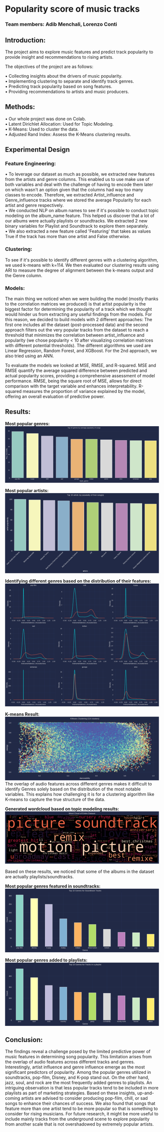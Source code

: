 # Popularity score of music tracks
### Team members: Adib Menchali, Lorenzo Conti

## Introduction:
The project aims to explore music features and predict track popularity to provide insight and recommendations to rising artists. 

The objectives of the project are as follows:

• Collecting insights about the drivers of music popularity.  
• Implementing clustering to separate and identify track genres.  
• Predicting track popularity based on song features.  
• Providing recommendations to artists and music producers.  

## Methods:
• Our whole project was done on Colab.  
• Latent Dirichlet Allocation: Used for Topic Modeling.  
• K-Means: Used to cluster the data.  
• Adjusted Rand Index: Assess the K-Means clustering results.  


## Experimental Design
### Feature Engineering:
• To leverage our dataset as much as possible, we extracted new features from the artists and genre columns. This enabled us to use make use of both variables and deal with the challenge of having to encode them later on which wasn't an option given that the columns had way too many classes to encode. Therefore, we extracted Artist_influence and Genre_influence tracks where we stored the average Popularity for each artist and genre respectively.  
• We conducted NLP on album names to see if it's possible to conduct topic modeling on the album_name feature. This helped us discover that a lot of our albums were actually playlists or soundtracks. We extracted 2 new binary variables for Playlist and Soundtrack to explore them separately.  
• We also extracted a new feature called 'Featuring' that takes as values True if the track has more than one artist and False otherwise.

### Clustering:
To see if it's possible to identify different genres with a clustering algorithm, we used k-means with k=114. We then evaluated our clustering results using ARI to measure the degree of alignment between the k-means output and the Genre column.

### Models:
The main thing we noticed when we were building the model (mostly thanks to the correlation matrices we produced) is that artist popularity is the biggest factor for determining the popularity of a track which we thought would hinder us from extracting any useful findings from the models. For this reason, we decided to build models with 2 different approaches: The first one includes all the dataset (post-processed data) and the second approach filters out the very popular tracks from the dataset to reach a threshold that minimizes the correlation between artist_influence and popularity (we chose popularity < 10 after visualizing correlation matrices with different potential thresholds).
The different algorithms we used are Linear Regression, Random Forest, and XGBoost. For the 2nd approach, we also tried using an ANN.

To evaluate the models we looked at MSE, RMSE, and R-squared.
 MSE and RMSE quantify the average squared difference between predicted and actual popularity scores, providing a comprehensive assessment of model performance. RMSE, being the square root of MSE, allows for direct comparison with the target variable and enhances interpretability. R-squared measures the proportion of variance explained by the model, offering an overall evaluation of predictive power.

## Results:

**Most popular genres:**
![Alt text](images/popular_genres.png)

**Most popular artists:**
![Alt text](images/popular_artists.png)

**Identifying different genres based on the distribution of their features:**
![Alt text](images/visualizing_features.png)

**K-means Result:**
![Alt text](images/kmeans.png)  
The overlap of audio features across different genres makes it difficult to 
identify Genres solely based on the distribution of the most notable
variables. This explains how challenging it is for a clustering algorithm like 
K-means to capture the true structure of the data.

**Generated wordcloud based on topic modeling results:**
![Alt text](images/wordcloud.png)

Based on these results, we noticed that some of the albums in the dataset are actually playlists/soundtracks.

**Most popular genres featured in soundtracks:**
![Alt text](images/soundtrack_genres.png)

**Most popular genres added to playlists:**
![Alt text](images/playlist_genres.png)


## Conclusion:


The findings reveal a challenge posed by the limited predictive power of music features in determining song popularity. This limitation arises from the overlap of audio features across different tracks and genres. Interestingly, artist influence and genre influence emerge as the most significant predictors of popularity. Among the popular genres utilized in soundtracks, pop-film, Disney, and K-pop stand out. On the other hand, jazz, soul, and rock are the most frequently added genres to playlists. An intriguing observation is that less popular tracks tend to be included in more playlists as part of marketing strategies. Based on these insights, up-and-coming artists are advised to consider producing pop-film, chill, or sad songs to enhance their chances of success. We also found that songs that feature more than one artist tend to be more popular so that is something to consider for rising musicians.
For future research, it might be more useful to include mainly tracks from the underground scene to explore popularity from another scale that is not overshadowed by extremely popular artists.